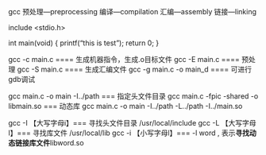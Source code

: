gcc
预处理—preprocessing
编译—compilation
汇编—assembly
链接—linking

include <stdio.h>

int main(void)
{
	printf(“this is test”);
	return 0;
 }

gcc -c main.c ==== 生成机器指令，生成.o目标文件
gcc -E main.c ==== 预处理 
gcc -S main.c ==== 生成汇编文件
gcc -g main.c -o main_d ==== 可进行gdb调试


gcc main.c -o main -I../path === 指定头文件目录
gcc main.c -fpic -shared -o libmain.so === 动态库
gcc main.c -o main -I../path -L../path -I../main.so

gcc -I 【大写字母i】=== 寻找头文件目录 /usr/local/include 
gcc -L 【大写字母l】=== 寻找库文件 /usr/local/lib
gcc -i 【小写字母l】=== -l word , 表示**寻找动态链接库文件**libword.so
